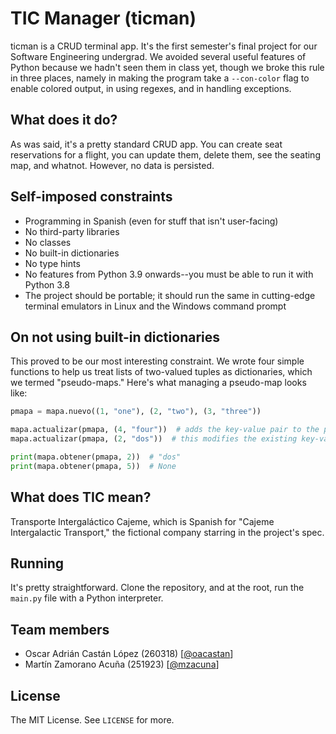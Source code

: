 # TIC Manager (ticman)

ticman is a CRUD terminal app. It's the first semester's final project for our Software Engineering undergrad. We avoided several useful features of Python because we hadn't seen them in class yet, though we broke this rule in three places, namely in making the program take a `--con-color` flag to enable colored output, in using regexes, and in handling exceptions.

## What does it do?

As was said, it's a pretty standard CRUD app. You can create seat reservations for a flight, you can update them, delete them, see the seating map, and whatnot. However, no data is persisted.

## Self-imposed constraints

- Programming in Spanish (even for stuff that isn't user-facing)
- No third-party libraries
- No classes
- No built-in dictionaries
- No type hints
- No features from Python 3.9 onwards--you must be able to run it with Python 3.8
- The project should be portable; it should run the same in cutting-edge terminal emulators in Linux and the Windows command prompt

## On not using built-in dictionaries

This proved to be our most interesting constraint. We wrote four simple functions to help us treat lists of two-valued tuples as dictionaries, which we termed "pseudo-maps." Here's what managing a pseudo-map looks like:

```python
pmapa = mapa.nuevo((1, "one"), (2, "two"), (3, "three"))

mapa.actualizar(pmapa, (4, "four"))  # adds the key-value pair to the pseudo-map
mapa.actualizar(pmapa, (2, "dos"))  # this modifies the existing key-value pair

print(mapa.obtener(pmapa, 2))  # "dos"
print(mapa.obtener(pmapa, 5))  # None
```

## What does TIC mean?

Transporte Intergaláctico Cajeme, which is Spanish for "Cajeme Intergalactic Transport," the fictional company starring in the project's spec.

## Running

It's pretty straightforward. Clone the repository, and at the root, run the `main.py` file with a Python interpreter.

## Team members

- Oscar Adrián Castán López (260318) [[@oacastan](https://github.com/oacastan)]
- Martín Zamorano Acuña (251923) [[@mzacuna](https://github.com/mzacuna)]

## License

The MIT License. See `LICENSE` for more.